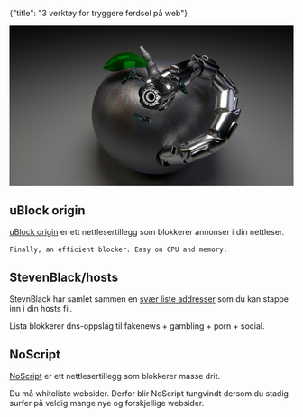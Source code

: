 {"title": "3 verktøy for tryggere ferdsel på web"}

![Robota](/blogimages/robot.jpg)

## uBlock origin

[uBlock origin](https://addons.mozilla.org/en-US/firefox/addon/ublock-origin/)
er ett nettlesertillegg som blokkerer annonser i din nettleser.

    Finally, an efficient blocker. Easy on CPU and memory.

## StevenBlack/hosts

StevnBlack har samlet sammen en [svær liste addresser](https://github.com/StevenBlack/hosts)
som du kan stappe inn i din hosts fil.

Lista blokkerer dns-oppslag til fakenews + gambling + porn + social.

## NoScript

[NoScript](https://noscript.net/)
er ett nettlesertillegg som blokkerer masse drit.

Du må whiteliste websider. Derfor blir NoScript tungvindt dersom
du stadig surfer på veldig mange nye og forskjellige websider.
